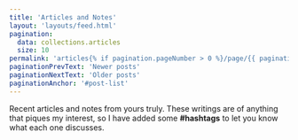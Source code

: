 ```yaml
---
title: 'Articles and Notes'
layout: 'layouts/feed.html'
pagination:
  data: collections.articles
  size: 10
permalink: 'articles{% if pagination.pageNumber > 0 %}/page/{{ pagination.pageNumber }}{% endif %}/index.html'
paginationPrevText: 'Newer posts'
paginationNextText: 'Older posts'
paginationAnchor: '#post-list'
---
```


Recent articles and notes from yours truly. These writings are of anything that piques my interest, so I have added some <b>#hashtags</b> to let you know what each one discusses.
